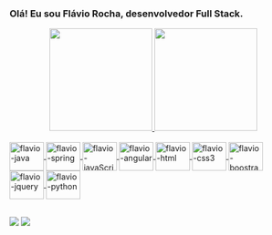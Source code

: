 ### Olá! Eu sou Flávio Rocha, desenvolvedor Full Stack.

<div align="center">
  <a href="https://github.com/Flavio1028">
  <img height="180em" src="https://github-readme-stats.vercel.app/api?username=Flavio1028&show_icons=true&theme=merko&include_all_commits=true&count_private=true"/>
  <img height="180em" src="https://github-readme-stats.vercel.app/api/top-langs/?username=Flavio1028&layout=compact&langs_count=7&theme=merko"/>
</div>
<div style="display: inline_block"><br>
  <img align="center" alt="flavio-java" height="50" width="60" src="https://cdn.jsdelivr.net/gh/devicons/devicon/icons/java/java-original-wordmark.svg">
  <img align="center" alt="flavio-spring" height="50" width="60" src="https://cdn.jsdelivr.net/gh/devicons/devicon/icons/spring/spring-original-wordmark.svg">
  <img align="center" alt="flavio-javaScript" height="50" width="60" src="https://cdn.jsdelivr.net/gh/devicons/devicon/icons/javascript/javascript-original.svg">
  <img align="center" alt="flavio-angular" height="50" width="60" src="https://cdn.jsdelivr.net/gh/devicons/devicon/icons/angularjs/angularjs-plain.svg">
  <img align="center" alt="flavio-html" height="50" width="60" src="https://cdn.jsdelivr.net/gh/devicons/devicon/icons/html5/html5-original-wordmark.svg">
  <img align="center" alt="flavio-css3" height="50" width="60" src="https://cdn.jsdelivr.net/gh/devicons/devicon/icons/css3/css3-original-wordmark.svg">
  <img align="center" alt="flavio-boostrap" height="50" width="60" src="https://cdn.jsdelivr.net/gh/devicons/devicon/icons/bootstrap/bootstrap-plain.svg">
  <img align="center" alt="flavio-jquery" height="50" width="60" src="https://cdn.jsdelivr.net/gh/devicons/devicon/icons/jquery/jquery-original-wordmark.svg">
  <img align="center" alt="flavio-python" height="50" width="60" src="https://cdn.jsdelivr.net/gh/devicons/devicon/icons/python/python-original-wordmark.svg">
</div>
<br>

 <div> 
 
  <a href = "mailto:flavio-10_28@hotmail.com"><img src="https://img.shields.io/badge/Microsoft_Outlook-0078D4?style=for-the-badge&logo=microsoft-outlook&logoColor=white" target="_blank"></a>
  <a href="https://www.linkedin.com/in/rocha-flavio/" target="_blank"><img src="https://img.shields.io/badge/-LinkedIn-%230077B5?style=for-the-badge&logo=linkedin&logoColor=white" target="_blank"></a> 
  
</div>
